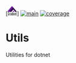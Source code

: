 [<img src="https://raw.githubusercontent.com/garethbirduk/GradientSoftware.Utils/main/resources/icon.png" width="25" height="25">]
[![main](https://github.com/garethbirduk/GradientSoftware.Utils/actions/workflows/main.yml/badge.svg)](https://github.com/garethbirduk/GradientSoftware.Utils/actions)
[![coverage](https://img.shields.io/endpoint?url=https://gist.githubusercontent.com/garethbirduk/b2cc567853da1a12d934884d7da21e43/raw/code-coverage.json)](https://garethbirduk.github.io/GradientSoftware.Utils)

# Utils
Utilities for dotnet
